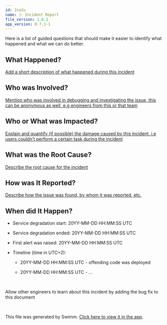 ```yaml
---
id: 2so2u
name: 🩺 Incident Report
file_version: 1.0.2
app_version: 0.7.1-1
---
```


Here is a list of guided questions that should make it easier to identify what happened and what we can do better.

## What Happened?

[Add a short description of what happened during this incident](#text-placeholder-id-82cf)

## Who was Involved?

[Mention who was involved in debugging and investigating the issue, this can be anonymous as well, e.g engineers from this or that team](#text-placeholder-id-94b4)

## Who or What was Impacted?

[Explain and quantify (if possible) the damage caused by this incident, i.e users couldn't perform a certain task during the incident](#text-placeholder-id-b363)

## What was the Root Cause?

[Describe the root cause for the incident](#text-placeholder-id-43b0)

## How was It Reported?

[Describe how the issue was found, by whom it was reported, etc.](#text-placeholder-id-8e10)

## When did It Happen?

*   Service degradation start: 20YY-MM-DD HH:MM:SS UTC
    
*   Service degradation ended: 20YY-MM-DD HH:MM:SS UTC
    
*   First alert was raised: 20YY-MM-DD HH:MM:SS UTC
    
*   Timeline (time in UTC+2):
    
    *   20YY-MM-DD HH:MM:SS UTC - offending code was deployed
        
    *   20YY-MM-DD HH:MM:SS UTC - ...

<br/>

<!-- TEMPLATE-swimm-snippet-placeholder -->
Allow other engineers to learn about this incident by adding the bug fix to this document

<br/>

This file was generated by Swimm. [Click here to view it in the app](https://app.swimm.io/repos/Z2l0aHViJTNBJTNBdGVtcGxhdGVzJTNBJTNBc3dpbW1pbw==/docs/2so2u).
